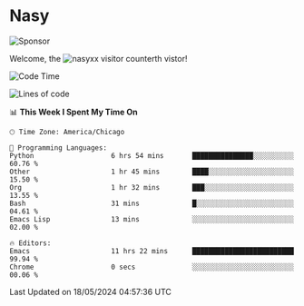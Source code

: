 # Nasy

<!--
<p align="center">
<img height="200" src="https://github-readme-stats.vercel.app/api?username=nasyxx&count_private=true&show_icons=true&theme=dracula&include_all_commits=true"/>
<img height="200" src="https://github-readme-stats.vercel.app/api/top-langs/?username=nasyxx&theme=dracula&hide=html,jupyter+notebook&count_private=true&show_icons=true"/>
</p>

  
----------------
-->

![Sponsor](https://img.shields.io/static/v1.svg?label=Sponsor&message=%E2%9D%A4&logo=GitHub&style=flat&color=pink)
 
Welcome, the ![nasyxx visitor counter](https://count.getloli.com/get/@nasyxx?theme=rule34)th vistor!
 
<!--START_SECTION:waka-->
![Code Time](http://img.shields.io/badge/Code%20Time-4%2C455%20hrs%2047%20mins-blue)

![Lines of code](https://img.shields.io/badge/From%20Hello%20World%20I%27ve%20Written-6.3%20million%20lines%20of%20code-blue)

📊 **This Week I Spent My Time On** 

```text
🕑︎ Time Zone: America/Chicago

💬 Programming Languages: 
Python                   6 hrs 54 mins       ███████████████░░░░░░░░░░   60.76 % 
Other                    1 hr 45 mins        ████░░░░░░░░░░░░░░░░░░░░░   15.50 % 
Org                      1 hr 32 mins        ███░░░░░░░░░░░░░░░░░░░░░░   13.55 % 
Bash                     31 mins             █░░░░░░░░░░░░░░░░░░░░░░░░   04.61 % 
Emacs Lisp               13 mins             ░░░░░░░░░░░░░░░░░░░░░░░░░   02.00 % 

🔥 Editors: 
Emacs                    11 hrs 22 mins      █████████████████████████   99.94 % 
Chrome                   0 secs              ░░░░░░░░░░░░░░░░░░░░░░░░░   00.06 % 
```


 Last Updated on 18/05/2024 04:57:36 UTC
<!--END_SECTION:waka-->

<!-- ![visitors](https://visitor-badge.laobi.icu/badge?page_id=nasyxx.nasyxx) -->
